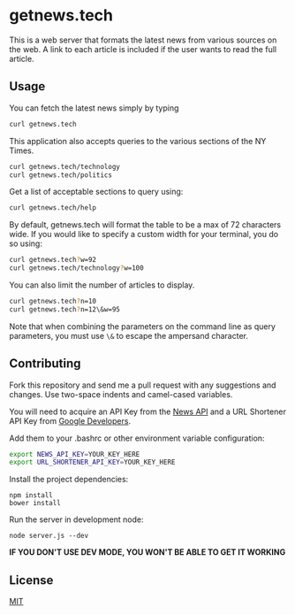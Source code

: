 # getnews.tech

This is a web server that formats the latest news from various sources on
the web. A link to each article is included if the user wants to read the full
article.

## Usage
You can fetch the latest news simply by typing  
```bash
curl getnews.tech
```
This application also accepts queries to the various sections of the NY Times.
```bash
curl getnews.tech/technology
curl getnews.tech/politics
```
Get a list of acceptable sections to query using:
```bash
curl getnews.tech/help
```
By default, getnews.tech will format the table to be a max of 72 characters
wide. If you would like to specify a custom width for your terminal, you do so
using:
```bash
curl getnews.tech?w=92
curl getnews.tech/technology?w=100
```
You can also limit the number of articles to display.
```bash
curl getnews.tech?n=10
curl getnews.tech?n=12\&w=95
```
Note that when combining the parameters on the command line as query parameters,
you must use `\&` to escape the ampersand character.

## Contributing
Fork this repository and send me a pull request with any suggestions and
changes. Use two-space indents and camel-cased variables.

You will need to acquire an API Key from the [News API](https://newsapi.org/)
and a URL Shortener API Key from
[Google Developers](https://console.developers.google.com).

Add them to your .bashrc or other environment variable configuration:
```bash
export NEWS_API_KEY=YOUR_KEY_HERE
export URL_SHORTENER_API_KEY=YOUR_KEY_HERE
```

Install the project dependencies:
```
npm install
bower install
```

Run the server in development node:
```
node server.js --dev
```
**IF YOU DON'T USE DEV MODE, YOU WON'T BE ABLE TO GET IT WORKING**

## License
[MIT](https://github.com/omgimanerd/getnews.tech/blob/master/LICENSE)

